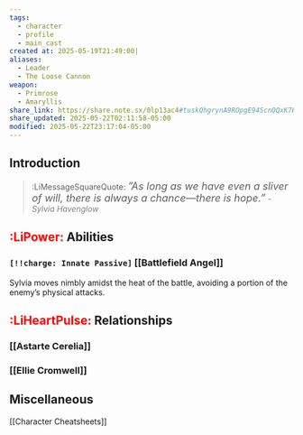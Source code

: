 ```yaml
---
tags:
  - character
  - profile
  - main_cast
created at: 2025-05-19T21:49:00|
aliases:
  - Leader
  - The Loose Cannon
weapon:
  - Primrose
  - Amaryllis
share_link: https://share.note.sx/0lp13ac4#tuskQhgrynA9ROpgE94ScnQQxK7BFguGTT5GlLVfl3o
share_updated: 2025-05-22T02:11:58-05:00
modified: 2025-05-22T23:17:04-05:00
---
```

## Introduction

> :LiMessageSquareQuote: <span style=”;font-size:18px;font-style:italic;”>”As long as we have even a sliver of will, there is always a chance—there is hope.”</span>
> <font style=”;font-size:14px;color:gray;font-style:italic;”>- Sylvia Havenglow</font>

## <span style=”;color:red!important;”>:LiPower:</span> Abilities
### `[!!charge: Innate Passive]` [[Battlefield Angel]]

 Sylvia moves nimbly amidst the heat of the battle, avoiding a portion of the enemy’s physical attacks.

## <span style=”;color:red!important;”>:LiHeartPulse:</span> Relationships
### [[Astarte Cerelia]]
### [[Ellie Cromwell]]

## Miscellaneous
[[Character Cheatsheets]]